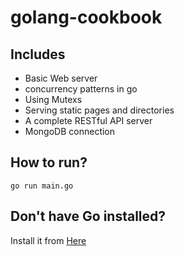 # golang-cookbook

## Includes
* Basic Web server
* concurrency patterns in go
* Using Mutexs
* Serving static pages and directories
* A complete RESTful API server
* MongoDB connection

## How to run?
`go run main.go`

## Don't have Go installed?
Install it from [Here](https://golang.org/doc/install)
